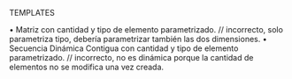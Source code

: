 ﻿TEMPLATES

• Matriz con cantidad y tipo de elemento parametrizado. // incorrecto, solo parametriza tipo, debería parametrizar también las dos dimensiones.
• Secuencia Dinámica Contigua con cantidad y tipo de elemento parametrizado. // incorrecto, no es dinámica porque la cantidad de elementos no se modifica una vez creada.

![]()
